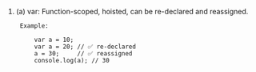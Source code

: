 1.
    (a) var: Function-scoped, hoisted, can be re-declared and reassigned.

        Example: 

            var a = 10;
            var a = 20; // ✅ re-declared
            a = 30;     // ✅ reassigned
            console.log(a); // 30
